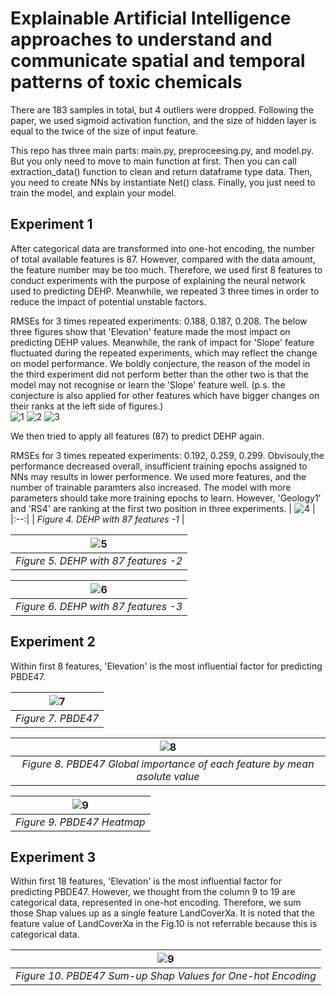 # Explainable Artificial Intelligence approaches to understand and communicate spatial and temporal patterns of toxic chemicals

There are 183 samples in total, but 4 outliers were dropped. Following the paper, we used sigmoid activation function, and the size of hidden layer is equal to the twice of the size of input feature.

This repo has three main parts: main.py, preproceesing.py, and model.py. But you only need to move to main function at first.  Then you can call extraction_data() function to clean and return dataframe type data. Then, you need to create NNs by instantiate Net() class. Finally, you just need to train the model, and explain your model.

## Experiment 1

After categorical data are transformed into one-hot encoding, the number of total available features is 87. However, compared with the data amount, the feature number may be too much. Therefore, we used first 8 features to conduct experiments with the purpose of explaining the neural network used to predicting DEHP. Meanwhile, we repeated 3 three times in order to reduce the impact of potential unstable factors.

RMSEs for 3 times repeated experiments: 0.188, 0.187, 0.208. The below three figures show that 'Elevation' feature made the most impact on predicting DEHP values. Meanwhile, the rank of impact for 'Slope' feature fluctuated during the repeated experiments, which may reflect the change on model performance. We boldly conjecture, the reason of the model in the third experiment did not perform better than the other two is that the model may not recognise or learn the 'Slope' feature well. (p.s. the conjecture is also applied for other features which have bigger changes on their ranks at the left side of figures.)  
![1](Figure_1.png)
![2](Figure_2.png)
![3](Figure_3.png)

We then tried to apply all features (87) to predict DEHP again.

RMSEs for 3 times repeated experiments: 0.192, 0.259, 0.299. Obvisouly,the performance decreased overall, insufficient training epochs assigned to NNs may results in lower performence. We used more features, and the number of trainable paramters also increased. The model with more parameters should take more training epochs to learn. However, 'Geology1' and 'RS4' are ranking at the first two position in three experiments.
| ![4](Figure_4.png) | 
|:--:| 
| *Figure 4. DEHP with 87 features -1* |

| ![5](Figure_5.png) | 
|:--:| 
| *Figure 5. DEHP with 87 features -2* |

| ![6](Figure_6.png) | 
|:--:| 
| *Figure 6. DEHP with 87 features -3* |




## Experiment 2
Within first 8 features, 'Elevation' is the most influential factor for predicting PBDE47.

| ![7](PBDE47_1.png) | 
|:--:| 
| *Figure 7. PBDE47* |

| ![8](PBDE47_2.png) | 
|:--:| 
| *Figure 8. PBDE47 Global importance of each feature by mean asolute value* |

| ![9](PBDE47_3.png) | 
|:--:| 
| *Figure 9. PBDE47 Heatmap* |


## Experiment 3
Within first 18 features, 'Elevation' is the most influential factor for predicting PBDE47. However, we thought from the column 9 to 19 are categorical data, represented in one-hot encoding. Therefore, we sum those Shap values up as a single feature LandCoverXa. It is noted that the feature value of LandCoverXa in the Fig.10 is not referrable because this is categorical data.

| ![9](onehot.png) | 
|:--:| 
| *Figure 10. PBDE47 Sum-up Shap Values for One-hot Encoding* |